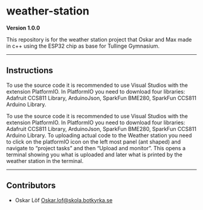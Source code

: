# weather-station

**Version 1.0.0**

This repository is for the weather station project that Oskar and Max made in c++ using the ESP32 chip as base for Tullinge Gymnasium. 

---
## Instructions

To use the source code it is recommended to use Visual Studios with the extension PlatformIO. In PlatformIO you need to download four libraries:  Adafruit CCS811 Library, ArduinoJson, SparkFun BME280, SparkFun CCS811 Arduino Library. 

To use the source code it is recommended to use Visual Studios with the extension PlatformIO. In PlatformIO you need to download four libraries:  Adafruit CCS811 Library, ArduinoJson, SparkFun BME280, SparkFun CCS811 Arduino Library. To uploading actual code to the Weather station you need to click on the platformIO icon on the left most panel (ant shaped) and navigate to “project tasks” and then “Upload and monitor”. This opens a terminal showing you what is uploaded and later what is printed by the weather station in the terminal. 

---
## Contributors
- Oskar Löf <Oskar.lof@skola.botkyrka.se>

